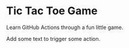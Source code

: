 # Tic Tac Toe Game

Learn GitHub Actions through a fun little game.

Add some text to trigger some action.
